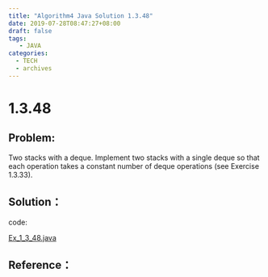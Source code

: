 ```yaml
---
title: "Algorithm4 Java Solution 1.3.48"
date: 2019-07-28T08:47:27+08:00
draft: false
tags:
   - JAVA
categories:
  - TECH
  - archives
---
```



# 1.3.48

## Problem:

Two stacks with a deque. Implement two stacks with a single deque so that each
operation takes a constant number of deque operations (see Exercise 1.3.33).

## Solution：

code:

[Ex_1_3_48.java](./Ex_1_3_48.java)


## Reference：


